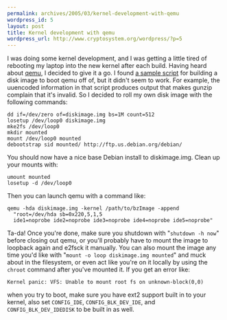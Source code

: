 ```yaml
--- 
permalink: archives/2005/03/kernel-development-with-qemu
wordpress_id: 5
layout: post
title: Kernel development with qemu
wordpress_url: http://www.cryptosystem.org/wordpress/?p=5
---
```

I was doing some kernel development, and I was getting a little tired of rebooting my laptop into the new kernel after each build. Having heard about [qemu](http://fabrice.bellard.free.fr/qemu/), I decided to give it a go. I found [a sample script](http://lists.gnu.org/archive/html/qemu-devel/2003-07/msg00043.html) for building a disk image to boot qemu off of, but it didn't seem to work. For example, the uuencoded information in that script produces output that makes gunzip complain that it's invalid. So I decided to roll my own disk image with the following commands:

    dd if=/dev/zero of=diskimage.img bs=1M count=512
    losetup /dev/loop0 diskimage.img
    mke2fs /dev/loop0
    mkdir mounted
    mount /dev/loop0 mounted
    debootstrap sid mounted/ http://ftp.us.debian.org/debian/

You should now have a nice base Debian install to diskimage.img. Clean up your mounts with:

    umount mounted
    losetup -d /dev/loop0

Then you can launch qemu with a command like:

    qemu -hda diskimage.img -kernel /path/to/bzImage -append 
      "root=/dev/hda sb=0x220,5,1,5 
      ide1=noprobe ide2=noprobe ide3=noprobe ide4=noprobe ide5=noprobe"

Ta-da! Once you're done, make sure you shutdown with "`shutdown -h now`" before closing out qemu, or you'll probably have to mount the image to loopback again and e2fsck it manually. You can also mount the image any time you'd like with "`mount -o loop diskimage.img mounted`" and muck about in the filesystem, or even act like you're on it locally by using the `chroot` command after you've mounted it. If you get an error like:

    Kernel panic: VFS: Unable to mount root fs on unknown-block(0,0)

when you try to boot, make sure you have ext2 support built in to your kernel, also set `CONFIG_IDE`, `CONFIG_BLK_DEV_IDE`, and `CONFIG_BLK_DEV_IDEDISK` to be built in as well.
